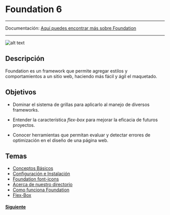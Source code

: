 # **Foundation 6**
***
Documentación: [Aquí puedes encontrar más sobre Foundation](http://foundation.zurb.com/sites/docs/)
***
![alt text](http://foundation.zurb.com/assets/img/learn/features/svgs/code-reduction-01.svg)

## Descripción
Foundation es un framework que permite agregar estilos y comportamientos a un sitio web, haciendo más fácil y ágil el maquetado.

## Objetivos
- Dominar el sistema de grillas para aplicarlo al manejo de diversos frameworks.

- Entender la característica *flex-box* para mejorar la eficacia de futuros proyectos.

- Conocer herramientas que permitan evaluar y detectar errores de optimización en el diseño de una página web.

## Temas
* [Conceptos Básicos](/Talleres/foundation/page2.md)
* [Configuración e Instalación](/Talleres/foundation/page3.md)
* [Foundation font-icons](/Talleres/foundation/page4.md)
* [Acerca de nuestro directorio](/Talleres/foundation/page5.md)
* [Como funciona Foundation](/Talleres/foundation/page6.md)
* [Flex-Box](/Talleres/foundation/page7.md)

#### [Siguiente](page2.md)
